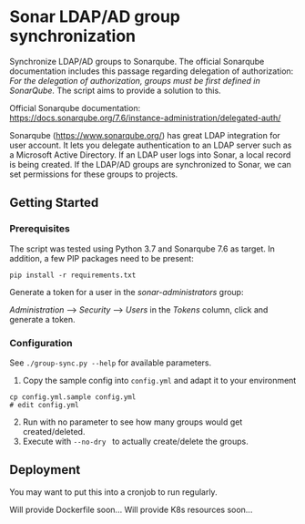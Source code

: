 # Sonar LDAP/AD group synchronization

Synchronize LDAP/AD groups to Sonarqube. The official Sonarqube documentation includes this passage regarding delegation of authorization: _For the delegation of authorization, groups must be first defined in SonarQube._ The script aims to provide a solution to this.

Official Sonarqube documentation: https://docs.sonarqube.org/7.6/instance-administration/delegated-auth/

Sonarqube (https://www.sonarqube.org/) has great LDAP integration for user account. It lets you delegate authentication to an LDAP server such as a Microsoft Active Directory. If an LDAP user logs into Sonar, a local record is being created. If the LDAP/AD groups are synchronized to Sonar, we can set permissions for these groups to projects.

## Getting Started

### Prerequisites

The script was tested using Python 3.7 and Sonarqube 7.6 as target. In addition, a few PIP packages need to be present:
```
pip install -r requirements.txt
```

Generate a token for a user in the *sonar-administrators* group:

*Administration* --> *Security* --> *Users* in the *Tokens* column, click and generate a token.

### Configuration

See `./group-sync.py --help` for available parameters.

1. Copy the sample config into `config.yml` and adapt it to your environment
```
cp config.yml.sample config.yml
# edit config.yml
```
2. Run with no parameter to see how many groups would get created/deleted.
3. Execute with `--no-dry ` to actually create/delete the groups.

## Deployment

You may want to put this into a cronjob to run regularly.

Will provide Dockerfile soon...
Will provide K8s resources soon...

